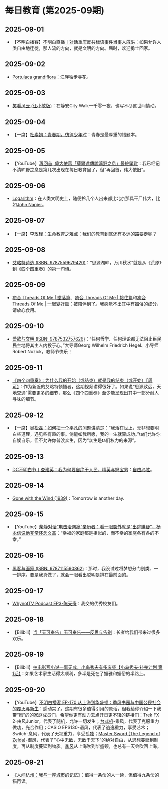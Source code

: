 # 每日教育 (第2025-09期)

## 2025-09-01

- 【不明白播客】[不明白直播丨对话重庆反共标语事件当事人戚洪](https://www.youtube.com/live/ewm-LipWFJk)：如果允许人类自由地迁徙，那人流的方向，就是文明的方向。届时，欢迎勇士回家。

## 2025-09-02

- [Portulaca grandiflora](https://en.wikipedia.org/wiki/Portulaca_grandiflora)：江畔独步寻花。

## 2025-09-03

- [笑看风云 (汪小敏版)](https://www.bilibili.com/video/BV1Kr4y1A7G7/)：在静安City Walk一千零一夜，也写不尽这世间情动。

## 2025-09-04

- 【一席】[杜素娟：青春期，彷徨少年时](https://youtu.be/NtI6lUOciX4)：青春是最厚重的错题本。

## 2025-09-05

- 【YouTube】[再回首, 偉大依舊「薩爾達傳說曠野之息」最終鑒賞](https://youtu.be/4f7DDhwyfW0)：我已经记不清旷野之息是第几次出现在每日教育里了，但“再回首，伟大依旧”。

## 2025-09-06

- [Logarithm](https://en.wikipedia.org/wiki/Logarithm)：在人类文明史上，随便拎几个人出来都比北京那具干尸伟大，比如[John Napier](https://en.wikipedia.org/wiki/John_Napier)。

## 2025-09-07

- 【一席】[李玫瑾：生命教育之难点](https://youtu.be/hXTSghfVoP8)：我们的教育到底还有多远的路要走呢？

## 2025-09-08

- [艾略特诗选 (ISBN: 9787559679420)](https://book.douban.com/subject/37008513/)：“思源湖畔，万川秋水”就是从《荒原》到《四个四重奏》的第一句诗。

## 2025-09-09

- [癒合 Threads Of Me | 墜落篇](https://youtu.be/Y-O1P0ZdbNQ)、[癒合 Threads Of Me | 接住篇](https://youtu.be/3O6LTk8Kct0)和[癒合 Threads Of Me | 一起變好篇](https://youtu.be/TDoL0iqNY64)：被陪伴到了。我感觉不出其中有媚俗的成分，请放心食用。

## 2025-09-10

- [爱欲与文明 (ISBN: 9787532757626)](https://book.douban.com/subject/10578442/)：“任何哲学、任何理论都无法阻止臣民民主地将其主人内投于心。”大导师Georg Wilhelm Friedrich Hegel、小导师Robert Nozick，教师节快乐！

## 2025-09-11

- [《四个四重奏》：为什么我的开始（或结束）就是我的结束（或开始）【周可】](https://www.bilibili.com/video/BV1vGJJzyEXA/)：作为新近的艾略特顿悟者，这期视频讲得很好了。如果说“思源致远，天地交通”需要更多的细节，那么《四个四重奏》至少能呈现出其中一部分耐人寻味的细节。

## 2025-09-12

- 【一席】[吴松磊：如何把一个平凡的问题讲清楚](https://www.bilibili.com/video/BV1cYajzmEeZ/)：“我活在世上，无非想要明白些道理，遇见些有趣的事。倘能如我所愿，我的一生就算成功。”ta们允许你自娱自乐，但不允许你普渡众生，因为“众生是ta们权力的来源”。

## 2025-09-13

- [DC不明白节丨查建英：我为何要自绝于人民、精英与妈宝男](https://youtu.be/VMk2ZVaJGXk)：[自由必胜](https://youtu.be/AM9UVhiIS-E)。

## 2025-09-14

- [Gone with the Wind (1939)](https://movie.douban.com/subject/1300267/)：Tomorrow is another day.

## 2025-09-15

- 【YouTube】[柴静对话“电击治网瘾”亲历者：看一眼窗外就是“出逃嫌疑”，杨永信说他非常怀念文革](https://youtu.be/fovmRJVb83g)：“幸福的家庭都是相似的，而不幸的家庭各有各的不幸。”

## 2025-09-16

- [黑客与画家 (ISBN: 9787115590862)](https://book.douban.com/subject/35889905/)：那时，我没试过将梦想分门别类、一一排序。要是我真做了，就会一眼看出聪明是排在最前面的。

## 2025-09-17

- [WhynotTV Podcast EP3-陈天奇](https://www.bilibili.com/video/BV1s6pgzLE3y/)：我交的优秀校友们。

## 2025-09-18

- 【Bilibili】[当「无可奉告」无可奉告——反思与告别](https://www.bilibili.com/video/BV1Rp4y187ZJ/)：长者给我们带来过很多欢乐。

## 2025-09-19

- 【Bilibili】[拍电影写小说一事无成，小岛秀夫有多废柴【小岛秀夫·补完计划 第1话】](https://www.bilibili.com/BV1yThazdENF)：如果艺术家生活得太顺利，多半是死在了媚雅和媚俗的半路上。

## 2025-09-20

- 【YouTube】[不明白播客 EP-170 从上海到华盛顿：季风书园与中国公民社会的覆灭与新生](https://youtu.be/5St2xzpg7XU)：感动哭了。这期有很多值得引用的原话，但我给你介绍一下我带“风”的的家庭成员们，希望你更有动力去点开日更不辍的链接们：Trek FX 2-由风Junior，代表了随机，允许一切发生；[台式机](https://zhuanlan.zhihu.com/p/217881116)-乘风，代表了克服重力做功，光合作用；CASIO EPS130-语风，代表了逃逸重力，享受艺术；Switch-息风，代表了无视重力，享受孤独；[Master Sword (The Legend of Zelda)](https://store.nintendo.com.hk/zeldamastersword)-御风，代表了“心中无敌，无敌于天下”的绝对自由，从思想蔓延到制度，再从制度蔓延到物质。[季风](https://emba.sjtu.edu.cn/static/wza2016/04b.html)从上海吹到华盛顿，也总有一天会吹回上海。

## 2025-09-21

- [《人间杭州：我与一座城市的记忆》](https://book.douban.com/subject/35678114/)：值得一条命的人一读，但值得九条命的猫再读。
